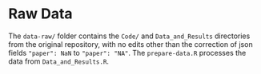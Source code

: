 # Raw Data

The `data-raw/` folder contains the `Code/` and `Data_and_Results` directories from the original repository, with no edits other than the correction of json fields `"paper": NaN` to `"paper": "NA"`. The `prepare-data.R` processes the data from `Data_and_Results.R`.